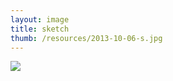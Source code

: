 ```yaml
---
layout: image
title: sketch
thumb: /resources/2013-10-06-s.jpg
---
```



![][image]


[image]: /resources/2013-10-06.jpg
